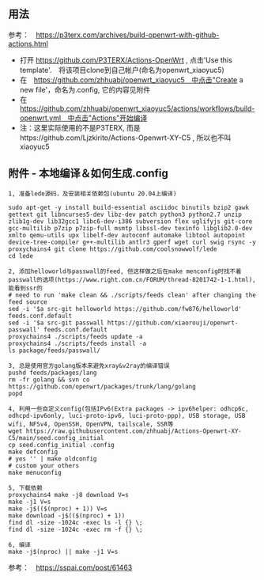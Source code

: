 ## 用法
参考：　https://p3terx.com/archives/build-openwrt-with-github-actions.html

 - 打开 https://github.com/P3TERX/Actions-OpenWrt , 点击'Use this template'.　将该项目clone到自己帐户(命名为openwrt_xiaoyuc5)
 - 在　https://github.com/zhhuabj/openwrt_xiaoyuc5　中点击"Create a new file'，命名为.config, 它的内容见附件
 - 在　https://github.com/zhhuabj/openwrt_xiaoyuc5/actions/workflows/build-openwrt.yml　中点击"Actions"开始编译
 - 注：这里实际使用的不是P3TERX, 而是https://github.com/Ljzkirito/Actions-Openwrt-XY-C5 , 所以也不叫xiaoyuc5

## 附件 - 本地编译＆如何生成.config

```
1, 准备lede源码，及安装相关依赖包(ubuntu 20.04上编译)

sudo apt-get -y install build-essential asciidoc binutils bzip2 gawk gettext git libncurses5-dev libz-dev patch python3 python2.7 unzip zlib1g-dev lib32gcc1 libc6-dev-i386 subversion flex uglifyjs git-core gcc-multilib p7zip p7zip-full msmtp libssl-dev texinfo libglib2.0-dev xmlto qemu-utils upx libelf-dev autoconf automake libtool autopoint device-tree-compiler g++-multilib antlr3 gperf wget curl swig rsync -y
proxychains4 git clone https://github.com/coolsnowwolf/lede
cd lede

2, 添加helloworld与passwall的feed, 但这样做之后在make menconfig时找不着passwall的选项(https://www.right.com.cn/FORUM/thread-8201742-1-1.html), 能看到ssr的
# need to run 'make clean && ./scripts/feeds clean' after changing the feed source
sed -i '$a src-git helloworld https://github.com/fw876/helloworld' feeds.conf.default
sed -i '$a src-git passwall https://github.com/xiaorouji/openwrt-passwall' feeds.conf.default
proxychains4 ./scripts/feeds update -a
proxychains4 ./scripts/feeds install -a
ls package/feeds/passwall/

3, 总是使用官方golang版本来避免xray&v2ray的编译错误
pushd feeds/packages/lang
rm -fr golang && svn co https://github.com/openwrt/packages/trunk/lang/golang
popd

4, 利用一些自定义config(包括IPv6(Extra packages -> ipv6helper: odhcp6c, odhcpd-ipv6only, luci-proto-ipv6, luci-proto-ppp), USB storage, USB wifi, NFSv4, OpenSSH, OpenVPN, tailscale, SSR等
wget https://raw.githubusercontent.com/zhhuabj/Actions-Openwrt-XY-C5/main/seed.config_initial
cp seed.config_initial .config
make defconfig
# yes '' | make oldconfig 
# custom your others
make menuconfig

5, 下载依赖
proxychains4 make -j8 download V=s
make -j1 V=s
make -j$(($(nproc) + 1)) V=s
make download -j$(($(nproc) + 1))
find dl -size -1024c -exec ls -l {} \;
find dl -size -1024c -exec rm -f {} \;

6, 编译
make -j$(nproc) || make -j1 V=s
```
参考：　https://sspai.com/post/61463
